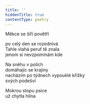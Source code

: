 ```yaml
---
title: ''
hiddenTitle: true
contentType: poetry
---
```


<section>

Měkce se šíří povětří

po celý den se rozednívá  
Tahle vlahá peruť tě znala  
jenom si nevzpomínám kde

</section>

<section>

Na sněhu v polích  
domáhajíc se krajiny  
nacházím po týdnech vypouklé křížky  
svých podešví

</section>

<section>

Mokrou stopu psice  
už chytla hlína

</section>
